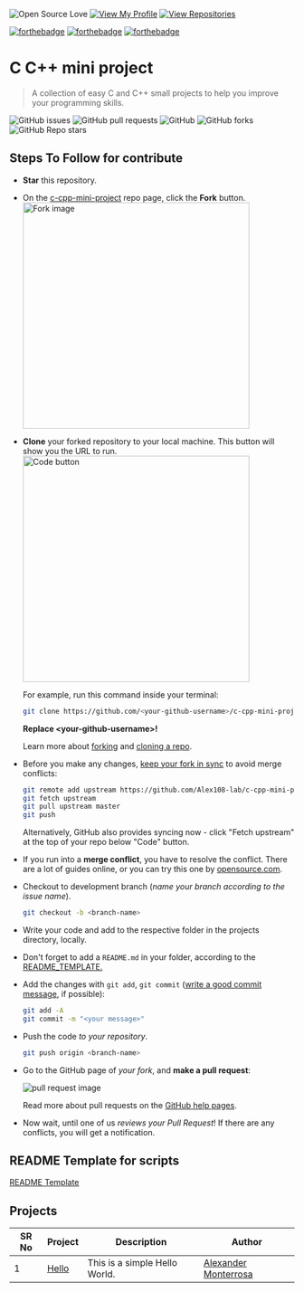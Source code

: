 ![Open Source Love](https://badges.frapsoft.com/os/v1/open-source.svg?v=103)
[![View My Profile](https://img.shields.io/badge/View-My_Profile-green?logo=GitHub)](https://github.com/Alex108-lab)
[![View Repositories](https://img.shields.io/badge/View-My_Repositories-blue?logo=GitHub)](https://github.com/Alex108-lab?tab=repositories)

[![forthebadge](https://forthebadge.com/images/badges/built-with-love.svg)](https://forthebadge.com)
[![forthebadge](https://forthebadge.com/images/badges/made-with-c.svg)](https://forthebadge.com)
[![forthebadge](https://forthebadge.com/images/badges/made-with-c-plus-plus.svg)](https://forthebadge.com)

# C C++ mini project

> A collection of easy C and C++ small projects to help you improve your programming skills.

![GitHub issues](https://img.shields.io/github/issues/Alex108-lab/c-cpp-mini-project)
![GitHub pull requests](https://img.shields.io/github/issues-pr/Alex108-lab/c-cpp-mini-project)
![GitHub](https://img.shields.io/github/license/Alex108-lab/c-cpp-mini-project)
![GitHub forks](https://img.shields.io/github/forks/Alex108-lab/c-cpp-mini-project)
![GitHub Repo stars](https://img.shields.io/github/stars/Alex108-lab/c-cpp-mini-project)

## Steps To Follow for contribute

- **Star** this repository.
- On the [c-cpp-mini-project](https://github.com/Alex108-lab/c-cpp-mini-project) repo page, click the **Fork** button.
    <br><img src="https://help.github.com/assets/images/help/repository/fork_button.jpg" title="Fork image" width="400"/>
- **Clone** your forked repository to your local machine. This button will show you the URL to run.
    <br><img src="https://docs.github.com/assets/images/help/repository/code-button.png" title="Code button" width="400"/>

    For example, run this command inside your terminal:

    ```bash
    git clone https://github.com/<your-github-username>/c-cpp-mini-project.git
    ```

    **Replace \<your-github-username\>!**

    Learn more about [forking](https://help.github.com/en/github/getting-started-with-github/fork-a-repo) and [cloning a repo](https://docs.github.com/en/github/creating-cloning-and-archiving-repositories/cloning-a-repository).
- Before you make any changes, [keep your fork in sync](https://www.freecodecamp.org/news/how-to-sync-your-fork-with-the-original-git-repository/) to avoid merge conflicts:

    ```bash
    git remote add upstream https://github.com/Alex108-lab/c-cpp-mini-project.git
    git fetch upstream
    git pull upstream master
    git push
    ```

    Alternatively, GitHub also provides syncing now - click "Fetch upstream" at the top of your repo below "Code" button.

- If you run into a **merge conflict**, you have to resolve the conflict. There are a lot of guides online, or you can try this one by [opensource.com](https://opensource.com/article/20/4/git-merge-conflict).

- Checkout to development branch (*name your branch according to the issue name*).

    ```bash
    git checkout -b <branch-name>
    ```

- Write your code and add to the respective folder in the projects directory, locally.
- Don't forget to add a `README.md` in your folder, according to the
   [README_TEMPLATE.](https://github.com/Alex108-lab/c-cpp-mini-project/blob/master/README_TEMPLATE.md)
- Add the changes with `git add`, `git commit` ([write a good commit message](https://chris.beams.io/posts/git-commit/), if possible):

    ```bash
    git add -A
    git commit -m "<your message>"
    ```

- Push the code _to your repository_.

    ```bash
    git push origin <branch-name>
    ```

- Go to the GitHub page of _your fork_, and **make a pull request**:

    ![pull request image](https://help.github.com/assets/images/help/pull_requests/choose-base-and-compare-branches.png)

    Read more about pull requests on the [GitHub help pages](https://help.github.com/en/github/collaborating-with-issues-and-pull-requests/creating-a-pull-request).
- Now wait, until one of us *reviews your Pull Request*! If there are any conflicts, you will get a notification.

## README Template for scripts

[README Template](https://github.com/Alex108-lab/c-cpp-mini-project/blob/master/README_TEMPLATE.md)

## Projects
SR No   | Project | Description | Author  
--- | --- | --- | --- | 
1 | [Hello](https://github.com/Alex108-lab/c-cpp-mini-project/tree/master/projects/Hello) |This is a simple Hello World. | [Alexander Monterrosa](https://github.com/Alex108-lab)
